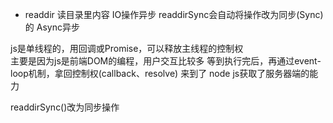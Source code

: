 - readdir
    读目录里内容 IO操作异步
    readdirSync会自动将操作改为同步(Sync)的 Async异步
    

js是单线程的，用回调或Promise，可以释放主线程的控制权  
                            主要是因为js是前端DOM的编程，用户交互比较多
                            等到执行完后，再通过event-loop机制，拿回控制权(callback、resolve)
        来到了 node js获取了服务器端的能力
    
readdirSync()改为同步操作

